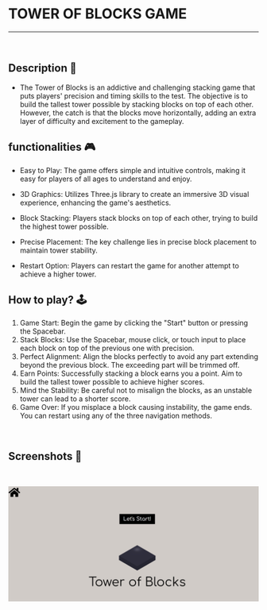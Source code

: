 # **TOWER OF BLOCKS GAME**

---

<br>

## **Description 📃**

- The Tower of Blocks is an addictive and challenging stacking game that puts players' precision and timing skills to the test. The objective is to build the tallest tower possible by stacking blocks on top of each other. However, the catch is that the blocks move horizontally, adding an extra layer of difficulty and excitement to the gameplay.

## **functionalities 🎮**

- Easy to Play: The game offers simple and intuitive controls, making it easy for players of all ages to understand and enjoy.

- 3D Graphics: Utilizes Three.js library to create an immersive 3D visual experience, enhancing the game's aesthetics.

- Block Stacking: Players stack blocks on top of each other, trying to build the highest tower possible.

- Precise Placement: The key challenge lies in precise block placement to maintain tower stability.

- Restart Option: Players can restart the game for another attempt to achieve a higher tower.

## **How to play? 🕹️**

1. Game Start: Begin the game by clicking the "Start" button or pressing the Spacebar.
2. Stack Blocks: Use the Spacebar, mouse click, or touch input to place each block on top of the previous one with precision.
3. Perfect Alignment: Align the blocks perfectly to avoid any part extending beyond the previous block. The exceeding part will be trimmed off.
4. Earn Points: Successfully stacking a block earns you a point. Aim to build the tallest tower possible to achieve higher scores.
5. Mind the Stability: Be careful not to misalign the blocks, as an unstable tower can lead to a shorter score.
6. Game Over: If you misplace a block causing instability, the game ends. You can restart using any of the three navigation methods.

<br>

## **Screenshots 📸**

<br>

![Game image](./image.jpeg)

<br>
